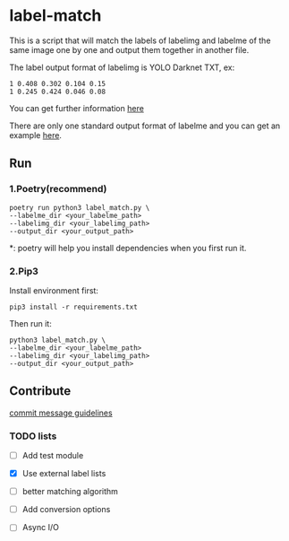 # label-match

This is a script that will match the labels of labelimg and labelme of the same image one by one and output them
together in another file.

The label output format of labelimg is YOLO Darknet TXT, ex:

```
1 0.408 0.302 0.104 0.15
1 0.245 0.424 0.046 0.08
```

You can get further information [here](https://roboflow.com/formats/yolo-darknet-txt)

There are only one standard output format of labelme and you can get an
example [here](https://github.com/wkentaro/labelme/blob/main/examples/tutorial/apc2016_obj3.json).

## Run

### 1.Poetry(recommend)

```shell
poetry run python3 label_match.py \
--labelme_dir <your_labelme_path>
--labelimg_dir <your_labelimg_path>
--output_dir <your_output_path>
```

*: poetry will help you install dependencies when you first run it.

### 2.Pip3

Install environment first:

```shell
pip3 install -r requirements.txt
```

Then run it:

```shell
python3 label_match.py \
--labelme_dir <your_labelme_path>
--labelimg_dir <your_labelimg_path>
--output_dir <your_output_path>
```

## Contribute

[commit message guidelines](https://github.com/angular/angular/blob/22b96b9/CONTRIBUTING.md#-commit-message-guidelines)

### TODO lists

- [ ] Add test module
- [x] Use external label lists
- [ ] better matching algorithm
- [ ] Add conversion options
- [ ] Async I/O


